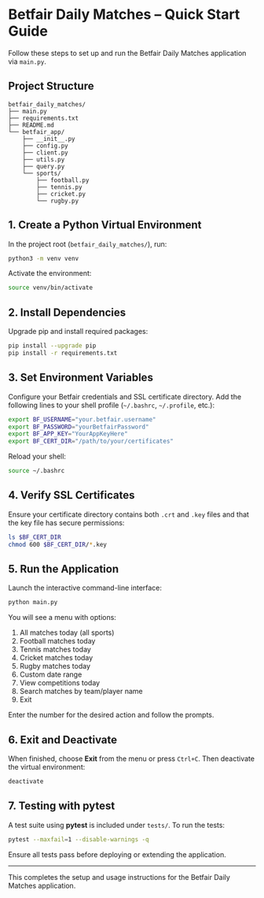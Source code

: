 # Betfair Daily Matches – Quick Start Guide

Follow these steps to set up and run the Betfair Daily Matches application via `main.py`.

## Project Structure

```
betfair_daily_matches/
├── main.py
├── requirements.txt
├── README.md
└── betfair_app/
    ├── __init__.py
    ├── config.py
    ├── client.py
    ├── utils.py
    ├── query.py
    └── sports/
        ├── football.py
        ├── tennis.py
        ├── cricket.py
        └── rugby.py
```

## 1. Create a Python Virtual Environment

In the project root (`betfair_daily_matches/`), run:

```bash
python3 -m venv venv
```

Activate the environment:

```bash
source venv/bin/activate
```

## 2. Install Dependencies

Upgrade pip and install required packages:

```bash
pip install --upgrade pip
pip install -r requirements.txt
```

## 3. Set Environment Variables

Configure your Betfair credentials and SSL certificate directory. Add the following lines to your shell profile (`~/.bashrc`, `~/.profile`, etc.):

```bash
export BF_USERNAME="your.betfair.username"
export BF_PASSWORD="yourBetfairPassword"
export BF_APP_KEY="YourAppKeyHere"
export BF_CERT_DIR="/path/to/your/certificates"
```

Reload your shell:

```bash
source ~/.bashrc
```

## 4. Verify SSL Certificates

Ensure your certificate directory contains both `.crt` and `.key` files and that the key file has secure permissions:

```bash
ls $BF_CERT_DIR
chmod 600 $BF_CERT_DIR/*.key
```

## 5. Run the Application

Launch the interactive command-line interface:

```bash
python main.py
```

You will see a menu with options:

1. All matches today (all sports)
2. Football matches today
3. Tennis matches today
4. Cricket matches today
5. Rugby matches today
6. Custom date range
7. View competitions today
8. Search matches by team/player name
9. Exit

Enter the number for the desired action and follow the prompts.

## 6. Exit and Deactivate

When finished, choose **Exit** from the menu or press `Ctrl+C`. Then deactivate the virtual environment:

```bash
deactivate
```

## 7. Testing with pytest

A test suite using **pytest** is included under `tests/`. To run the tests:

```bash
pytest --maxfail=1 --disable-warnings -q
```

Ensure all tests pass before deploying or extending the application.

---
This completes the setup and usage instructions for the Betfair Daily Matches application.
